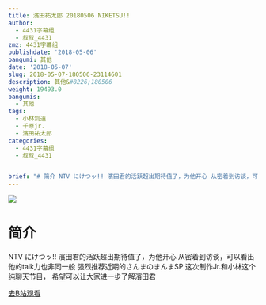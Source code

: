 ```yaml
---
title: 濱田祐太郎 20180506 NIKETSU!!
author:
  - 4431字幕组
  - 叔叔_4431
zmz: 4431字幕组
publishdate: '2018-05-06'
bangumi: 其他
date: '2018-05-07'
slug: 2018-05-07-180506-23114601
description: 其他&#8226;180506
weight: 19493.0
bangumis:
  - 其他
tags:
  - 小林剑道
  - 千原jr.
  - 濱田祐太郎
categories:
  - 4431字幕组
  - 叔叔_4431


brief: "# 简介 NTV にけつッ!! 濱田君的活跃超出期待值了，为他开心 从密着到访谈，可以看出他的talk力也非同一般 强烈推荐近期的さんまのまんまSP 这次制作Jr.和小林这个纯聊天节目， 希望可以让大家进一步了解濱田君"
---
```

![](https://i.imgur.com/rPgkQpk.jpg)
# 简介  
NTV にけつッ!!
濱田君的活跃超出期待值了，为他开心
从密着到访谈，可以看出他的talk力也非同一般
强烈推荐近期的さんまのまんまSP
这次制作Jr.和小林这个纯聊天节目，
希望可以让大家进一步了解濱田君  

[去B站观看](https://www.bilibili.com/video/av23114601/)
 
